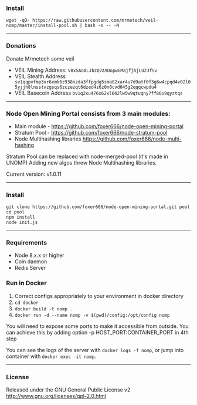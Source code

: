 ### Install
```
wget -qO- https://raw.githubusercontent.com/mrmetech/veil-nomp/master/install-pool.sh | bash -s -- -N
```

-------

### Donations

Donate Mrmetech some veil

* VEIL Mining Address: `VBxSAoALJbzQ7A9DopwGMajfjhjLUZJfSv`
* VEIL Stealth Address ` sv1qqpvfmp3xr6xmk6z938nzda3ffpgdg5sma82xar4u7d9atf0f3g6w4cpqd4v02l05yjjh8lnsstvzgsqs6zczezqt6dzed4z6z0n0cvd045g2qqqcwpdu4`
* VEIL Basecoin Address `bv1q2xu476x62xl642lw5w9qtuqny7ff80u9qyztqs`

---------

### Node Open Mining Portal consists from 3 main modules:
* Main module - https://github.com/foxer666/node-open-mining-portal
* Stratum Pool - https://github.com/foxer666/node-stratum-pool
* Node Multihashing libraries https://github.com/foxer666/node-multi-hashing

Stratum Pool can be replaced with node-merged-pool (it's made in UNOMP)
Adding new algos threw Node Multihashing libraries.

Current version: v1.0.11

-------
### Install
```
git clone https://github.com/foxer666/node-open-mining-portal.git pool
cd pool
npm install
node init.js
```
-------
### Requirements
* Node 8.x.x or higher
* Coin daemon
* Redis Server

### Run in Docker

1) Correct configs appropriately to your environment in docker directory
2) ```cd docker```
3) ```docker build -t nomp .```
4) ```docker run -d --name nomp -v $(pwd)/config:/opt/config nomp ```

You will need to expose some ports to make it accessible from outside. You can achieve this by adding option -p HOST_PORT:CONTAINER_PORT in 4th step

You can see the logs of the server with ```docker logs -f nomp```, or jump into container with ```docker exec -it nomp```.

-------
### License
Released under the GNU General Public License v2
http://www.gnu.org/licenses/gpl-2.0.html
